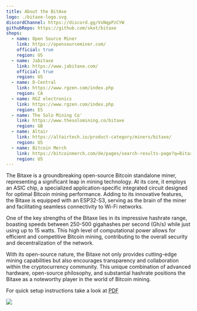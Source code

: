 ```yaml
---
title: About the BitAxe
logo: ./bitaxe-logo.svg
discordChannel: https://discord.gg/VxNqpPzCYW
githubRepo: https://github.com/skot/bitaxe
shops:
  - name: Open Source Miner
    link: https://opensourceminer.com/
    official: true
    region: US
  - name: Jabitaxe
    link: https://www.jabitaxe.com/
    official: true
    region: US
  - name: D-Central
    link: https://www.rgzen.com/index.php
    region: CA
  - name: RGZ electronics
    link: https://www.rgzen.com/index.php
    region: ES
  - name: The Solo Mining Co'
    link: https://www.thesolomining.co/bitaxe
    region: GB
  - name: Altair
    link: https://altairtech.io/product-category/miners/bitaxe/
    region: US
  - name: Bitcoin Merch
    link: https://bitcoinmerch.com/de/pages/search-results-page?q=Bitaxe
    region: US
---
```


The Bitaxe is a groundbreaking open-source Bitcoin standalone miner, representing a significant leap in mining technology. At its core, it employs an ASIC chip, a specialized application-specific integrated circuit designed for optimal Bitcoin mining performance. Adding to its innovative features, the Bitaxe is equipped with an ESP32-S3, serving as the brain of the miner and facilitating seamless connectivity to Wi-Fi networks.

One of the key strengths of the Bitaxe lies in its impressive hashrate range, boasting speeds between 250-500 gigahashes per second (Gh/s) while just using up to 15 watts. This high level of computational power allows for efficient and competitive Bitcoin mining, contributing to the overall security and decentralization of the network.

With its open-source nature, the Bitaxe not only provides cutting-edge mining capabilities but also encourages transparency and collaboration within the cryptocurrency community. This unique combination of advanced hardware, open-source philosophy, and substantial hashrate positions the Bitaxe as a noteworthy player in the world of Bitcoin mining.

For quick setup instructions take a look at [PDF](/doc-assets/bitaxe/Bitaxe-Instructions.pdf)

<a href="https://discord.com/invite/3E8ca2dkcC" target="_blank"><img src="https://github.com/sujatagunale/EasyRead/assets/151519281/618f4872-1e10-42da-8213-1d69e486d02e" /></a>
